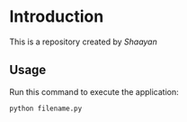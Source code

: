 # Introduction


This is a repository created by *Shaayan*


## Usage


Run this command to execute the application:


`python filename.py`

 

```